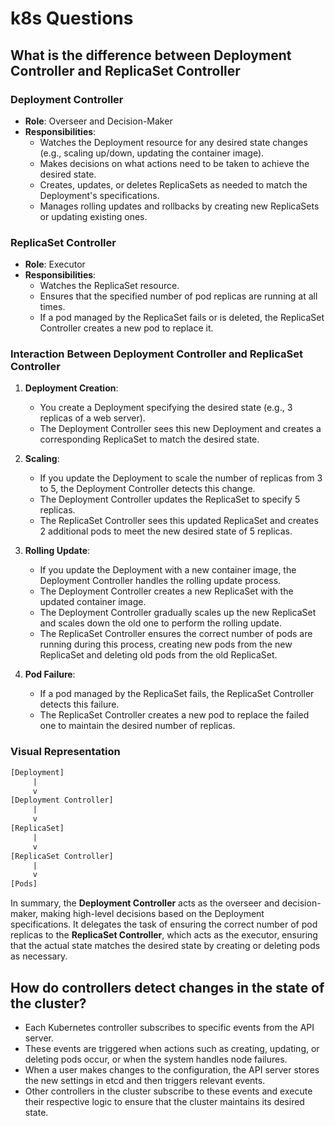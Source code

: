 # k8s Questions

## What is the difference between Deployment Controller and ReplicaSet Controller

### Deployment Controller

- **Role**: Overseer and Decision-Maker
- **Responsibilities**:
  - Watches the Deployment resource for any desired state changes (e.g., scaling up/down, updating the container image).
  - Makes decisions on what actions need to be taken to achieve the desired state.
  - Creates, updates, or deletes ReplicaSets as needed to match the Deployment's specifications.
  - Manages rolling updates and rollbacks by creating new ReplicaSets or updating existing ones.

### ReplicaSet Controller

- **Role**: Executor
- **Responsibilities**:
  - Watches the ReplicaSet resource.
  - Ensures that the specified number of pod replicas are running at all times.
  - If a pod managed by the ReplicaSet fails or is deleted, the ReplicaSet Controller creates a new pod to replace it.

### Interaction Between Deployment Controller and ReplicaSet Controller

1. **Deployment Creation**:
   - You create a Deployment specifying the desired state (e.g., 3 replicas of a web server).
   - The Deployment Controller sees this new Deployment and creates a corresponding ReplicaSet to match the desired state.

2. **Scaling**:
   - If you update the Deployment to scale the number of replicas from 3 to 5, the Deployment Controller detects this change.
   - The Deployment Controller updates the ReplicaSet to specify 5 replicas.
   - The ReplicaSet Controller sees this updated ReplicaSet and creates 2 additional pods to meet the new desired state of 5 replicas.

3. **Rolling Update**:
   - If you update the Deployment with a new container image, the Deployment Controller handles the rolling update process.
   - The Deployment Controller creates a new ReplicaSet with the updated container image.
   - The Deployment Controller gradually scales up the new ReplicaSet and scales down the old one to perform the rolling update.
   - The ReplicaSet Controller ensures the correct number of pods are running during this process, creating new pods from the new ReplicaSet and deleting old pods from the old ReplicaSet.

4. **Pod Failure**:
   - If a pod managed by the ReplicaSet fails, the ReplicaSet Controller detects this failure.
   - The ReplicaSet Controller creates a new pod to replace the failed one to maintain the desired number of replicas.

### Visual Representation

```txt
[Deployment]
     |
     v
[Deployment Controller]
     |
     v
[ReplicaSet]
     |
     v
[ReplicaSet Controller]
     |
     v
[Pods]
```

In summary, the **Deployment Controller** acts as the overseer and decision-maker, making high-level decisions based on the Deployment specifications. It delegates the task of ensuring the correct number of pod replicas to the **ReplicaSet Controller**, which acts as the executor, ensuring that the actual state matches the desired state by creating or deleting pods as necessary.

## How do controllers detect changes in the state of the cluster?

- Each Kubernetes controller subscribes to specific events from the API server.
- These events are triggered when actions such as creating, updating, or deleting pods occur, or when the system handles node failures.
- When a user makes changes to the configuration, the API server stores the new settings in etcd and then triggers relevant events.
- Other controllers in the cluster subscribe to these events and execute their respective logic to ensure that the cluster maintains its desired state.

